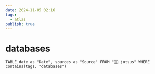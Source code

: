```yaml
---
date: 2024-11-05 02:16
tags:
  - atlas
publish: true
---
```

# databases

```dataview
TABLE date as "Date", sources as "Source" FROM "🥷🏽 jutsus" WHERE contains(tags, "databases")
```